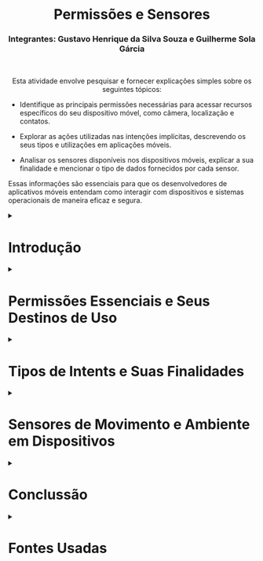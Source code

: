 <h1 align=center>Permissões e Sensores</h1>

<h3 align="center">Integrantes: Gustavo Henrique da Silva Souza e Guilherme Sola Gárcia</h3>
<br>
<p align=center>		
Esta atividade envolve pesquisar e fornecer explicações simples sobre os seguintes tópicos:

- Identifique as principais permissões necessárias para acessar recursos específicos do seu dispositivo móvel, como câmera, localização e contatos.

- Explorar as ações utilizadas nas intenções implícitas, descrevendo os seus tipos e utilizações em aplicações móveis.

- Analisar os sensores disponíveis nos dispositivos móveis, explicar a sua finalidade e mencionar o tipo de dados fornecidos por cada sensor.

Essas informações são essenciais para que os desenvolvedores de aplicativos móveis entendam como interagir com dispositivos e sistemas operacionais de maneira eficaz e segura.
</p>

<details>
   <summary><h1>Introdução</h1></summary>
    <p>	
Nesta atividade apresentaremos as principais permissões em dispositivos móveis, explicaremos as “ações” utilizadas nas intenções implícitas e exploraremos os sensores disponíveis, incluindo sua finalidade e tipos de retorno. Vamos aprofundar nossa compreensão de como esses elementos se relacionam com o desenvolvimento de aplicativos e experiências móveis.
    </p>
</details>


<details>
    <summary><h1>Permissões Essenciais e Seus Destinos de Uso</h1></summary>
   <Li align =justify><strong>1. Permissão de Localização:</strong>
	(android.permission.ACCESS_FINE_LOCATION e android.permission.ACCESS_COARSE_LOCATION):

Essa permissão é necessária para que o aplicativo consiga acessar informações de localização do dispositivo, como GPS e torres de celular. Ela é muito utilizada em aplicativos de navegação como o Waze e o Google Maps.
  </li>
  <br>

  <Li align =justify><strong>2. Permissão de Câmera (android.permission.CAMERA):</strong>
	  Essa permissão é necessária para que o aplicativo consiga tirar fotos, gravar vídeos, fazer videochamadas. Essa permissão é mais utilizado como aplicativos como o Instagram e Whatsapp.
  </Li>
  <br>


  <Li align =justify><strong>3. Permissão de Armazenamento (android.permission.READ_EXTERNAL_STORAGE e android.permission.WRITE_EXTERNAL_STORAGE):</strong>
	  Essa permissão é necessária para que o aplicativo consiga ter acesso e salvar documentos, fotos e arquivos no dispositivo do usuário.
  </Li>
  <br>


   <Li align =justify><strong>4. Permissão de Microfone (android.permission.RECORD_AUDIO): </strong>
   	Essa permissão é usada para que o aplicativo tenha acesso ao microfone do usuário, utilizado para gravar áudios, chamadas de voz ou até reconhecimento de fala.
   </Li>
   <br>

 <Li align =justify><strong>5. Permissão de Contatos (android.permission.READ_CONTACTS e android.permission.WRITE_CONTACTS):</strong>
   	Essa permissão garante acesso do aplicativo aos contatos salvos no dispositivo do usuário além de conseguir salvar novos contatos.
   </Li>
   <br>

   <Li align =justify><strong>6. Permissão de Telefone (android.permission.CALL_PHONE):
</strong>
  	
É utilizada para que o aplicativo consiga executar chamadas telefônicas a partir do dispositivo usado.
   </Li>
</details>

<details>
    <summary><h1>Tipos de Intents e Suas Finalidades</h1></summary>
	<Li align =justify><strong>Intent Explicita:</strong> 
		Intents explícitas são a maneira precisa de conduzir a ação desejada em um dispositivo Android. Eles especificam qual aplicativo será responsável por tratar a intent e fornecem informações como o nome do pacote do aplicativo de destino ou o nome completo da classe do componente. Normalmente, intents explícitas são usadas para lançar componentes dentro do próprio aplicativo, uma vez que sabemos o nome da classe da atividade ou serviço que queremos lançar. Um exemplo prático é quando você deseja iniciar uma nova atividade em resposta a uma ação do usuário, como abrir uma tela de configurações após clicar em um botão específico. Outra aplicação comum é iniciar um serviço para realizar tarefas em segundo plano, como baixar arquivos, sem exigir interação direta do usuário. O uso eficaz de intents explícitas é crucial para o desenvolvimento de aplicativos Android, pois permite identificar as ações necessárias, melhorando a experiência do usuário e garantindo que seu aplicativo funcione de maneira suave e eficiente.
	</Li>
	<br>

 	
  
<Li align =justify><strong>Intent Implícita:</strong>
  	As Intents implícitas têm a característica de não estarem vinculadas a um componente específico, mas sim declarar uma ação geral a ser executada, o que permite que um componente de outra aplicação a trate. Isso proporciona flexibilidade significativa ao ecossistema Android, pois diferentes aplicativos podem responder ao mesmo tipo de intent implícita, proporcionando uma experiência de usuário rica e integrada. Por exemplo, se você quiser exibir um local em um mapa para o usuário, poderá usar uma intent implícita para solicitar que um aplicativo compatível com mapas (como o Google Maps) renderize e exiba um local específico no mapa. Isso significa que você não precisa desenvolver funcionalidades de mapeamento internamente, economizando tempo e recursos e permitindo que os usuários escolham seu aplicativo de mapeamento preferido. As intents implícitas são um componente comum da arquitetura Android que facilita a interação entre aplicativos e promove a reutilização de funcionalidades entre aplicativos, isso aumenta a experiência do usuário e reduz o desenvolvimento de aplicativos mais eficazes e completos.
</Li>
<br>

<Li align =justify><strong>Exemplos de Intens:</strong>
Aqui estão alguns exemplos de como fazer uma intent explicita e implícita

	
 <h2><strong>Intent Explicita:</strong></h2>

 <h3><strong>Kotlin</strong></h3>
	// Executed in an Activity, so 'this' is the Context
// The fileUrl is a string URL, such as "http://www.example.com/image.png"
val downloadIntent = Intent(this, DownloadService::class.java).apply {
    data = Uri.parse(fileUrl)
}
startService(downloadIntent)
<br>

<h3><strong>Java</strong></h3>
// Executed in an Activity, so 'this' is the Context
// The fileUrl is a string URL, such as "http://www.example.com/image.png"
Intent downloadIntent = new Intent(this, DownloadService.class);
downloadIntent.setData(Uri.parse(fileUrl));
startService(downloadIntent);
<br>


 <h2><strong>Intent Implícita:</strong></h2>

 <h3><strong>Kotlin</strong></h3>
 // Create the text message with a string
val sendIntent = Intent().apply {
    action = Intent.ACTION_SEND
    putExtra(Intent.EXTRA_TEXT, textMessage)
    type = "text/plain"
}

// Verify that the intent will resolve to an activity
if (sendIntent.resolveActivity(packageManager) != null) {
    startActivity(sendIntent)
}
<br>

<h3><strong>Java</strong></h3>
// Create the text message with a string
Intent sendIntent = new Intent();
sendIntent.setAction(Intent.ACTION_SEND);
sendIntent.putExtra(Intent.EXTRA_TEXT, textMessage);
sendIntent.setType("text/plain");

// Verify that the intent will resolve to an activity
if (sendIntent.resolveActivity(getPackageManager()) != null) {
    startActivity(sendIntent);
}
</Li>

</details>

<details>
	<summary><h1>Sensores de Movimento e Ambiente em Dispositivos</h1></summary>
	<li align=justify><strong>Tela de Login:</strong> A tela de login é a porta de entrada para os usuários explorarem nosso aplicativo. Ela permite que os usuários criem uma conta para acessar nosso aplicativo e descobrir como funciona o processo de reciclagem de papel e outros materiais. Além disso, ao fazer o login, os usuários também terão acesso aos mangás disponíveis em nossa plataforma, ampliando ainda mais sua experiência no aplicativo. 
        </li>
	<br>
 
 <Li align=justify><strong>Como Reciclar?:</strong> A tela 'Como Reciclar' foi desenvolvida com o propósito de educar as pessoas sobre a importância da preservação do meio ambiente por meio da reciclagem de diversos materiais, incluindo papel, metais, resíduos orgânicos e muito mais. Essa funcionalidade visa capacitar os usuários a adotar práticas sustentáveis, contribuindo assim para a proteção do nosso planeta e o cuidado com o meio ambiente.
 </Li>
	<br>
	
<Li align=justify><strong>Outros tipos de materiais:</strong> Nosso aplicativo tem como objetivo central incentivar a reciclagem, com um foco especial no papel, mas reconhecemos que há uma ampla variedade de materiais recicláveis disponíveis. A tela "Recicláveis Diversos" foi projetada para informar aos usuários sobre a diversidade de materiais que podem ser reciclados em nosso planeta. Queremos promover uma compreensão abrangente dos recursos recicláveis, incentivando práticas sustentáveis e uma maior conscientização sobre a importância da reciclagem em nosso ambiente.
</Li>
</details>

<details>
	<summary><h1>Conclussão</h1></summary>
	<p>
	</p>
	

</details>


<details>
	<summary><h1>Fontes Usadas</h1></summary>
	<p>
	Aqui estão as fontes ultilizadas para fazer a realização da pesquisa:
		<br>
		https://developer.android.com/guide/components/intents-filters?hl=pt-br#Types
		<br>
		https://mariovalney.com/aula-10-como-mudar-de-activity-com-intents/
		<br>
		https://developer.android.com/guide/topics/sensors/sensors_overview?hl=pt-br
		https://www.tudocelular.com/curiosidade/noticias/n148775/dica-tutorial-defina-permissoes-apps-android.html#:~:text=Confira%20abaixo%20a%20lista%20de,alterar%20seu%20hist%C3%B3rico%20de%20chamadas
	</p>
	

</details>



